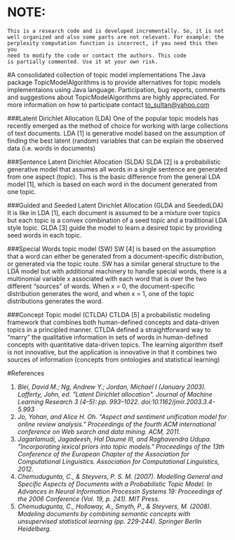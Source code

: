 NOTE:
==============
	
	This is a research code and is developed incrementally. So, it is not
	well organized and also some parts are not relevant. For example: the
	perplexity computation function is incorrect, if you need this then you
	need to modify the code or contact the authors. This code
	is partially commented. Use it at your own risk.

#A consolidated collection of topic model implementations
The Java package TopicModelAlgorithms is to provide alternatives for topic models implementaions using Java language. Participation, bug reports, comments and suggestions about TopicModelAlgorithms are highly appreciated. For more information on how to participate contact to_sultan@yahoo.com


###Latent Dirichlet Allocation (LDA)
One of the popular topic models has recently emerged as the method of choice for working with large collections of text documents. LDA [1] is generative model based on the assumption of finding the best latent (random) variables that can be explain the observed data (i.e. words in documents)
 
###Sentence Latent Dirichlet Allocation (SLDA) 
SLDA [2] is a probabilistic generative model that assumes all words in a single sentence are generated from one aspect (topic). This is the basic difference from the general LDA model [1], which is based on each word in the document generated from one topic.
 
###Guided and Seeded Latent Dirichlet Allocation (GLDA and SeededLDA) 
It is like in LDA [1], each document is assumed to be a mixture over topics but each topic is a convex combination of a seed topic and a traditional LDA style topic. GLDA [3] guide the model to learn a desired topic by providing seed words in each topic. 

###Special Words topic model (SW) 
SW [4] is based on the assumption that a word can either be generated from a document-specific distribution, or generated via the topic route. SW has a similar general structure to the LDA model but with additional machinery to handle special words, there is a multinomial variable x associated with each word that is over the two different “sources” of words. When x = 0, the document-specific distribution generates the word, and when x = 1, one of the topic distributions generates the word.

###Concept Topic model (CTLDA)
CTLDA [5] a probabilistic modeling framework that combines both human-defined concepts and data-driven topics in a principled manner. CTLDA defined a straightforward way to “marry” the qualitative information in sets of words in human-defined concepts with quantitative data-driven topics. The learning algorithm itself is not innovative, but the application is innovative in that it combines two sources of information (concepts from ontologies and statistical learning) 

#References
1. *Blei, David M.; Ng, Andrew Y.; Jordan, Michael I (January 2003). Lafferty, John, ed. "Latent Dirichlet allocation". Journal of Machine Learning Research 3 (4–5): pp. 993–1022. doi:10.1162/jmlr.2003.3.4-5.993*
2. *Jo, Yohan, and Alice H. Oh. "Aspect and sentiment unification model for online review analysis." Proceedings of the fourth ACM international conference on Web search and data mining. ACM, 2011.*
3. *Jagarlamudi, Jagadeesh, Hal Daumé III, and Raghavendra Udupa. "Incorporating lexical priors into topic models." Proceedings of the 13th Conference of the European Chapter of the Association for Computational Linguistics. Association for Computational Linguistics, 2012.*
4. *Chemudugunta, C., & Steyvers, P. S. M. (2007). Modelling General and Specific Aspects of Documents with a Probabilistic Topic Model. In Advances in Neural Information Processin Systems 19: Proceedings of the 2006 Conference (Vol. 19, p. 241). MIT Press.*
5. *Chemudugunta, C., Holloway, A., Smyth, P., & Steyvers, M. (2008). Modeling documents by combining semantic concepts with unsupervised statistical learning (pp. 229-244). Springer Berlin Heidelberg.*
